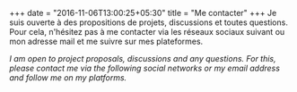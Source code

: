 +++
date = "2016-11-06T13:00:25+05:30"
title = "Me contacter"
+++
Je suis ouverte à des propositions de projets, discussions et toutes questions. Pour cela, n'hésitez pas à me contacter via les réseaux sociaux suivant ou mon adresse mail et me suivre sur mes plateformes.

_I am open to project proposals, discussions and any  questions. For this, please contact me via the following social networks or my email address and follow me on my platforms._ 
